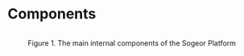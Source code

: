 # Components

<figure><img src="../.gitbook/assets/Untitled.png" alt=""><figcaption><p>Figure 1. The main internal components of the Sogeor Platform</p></figcaption></figure>
